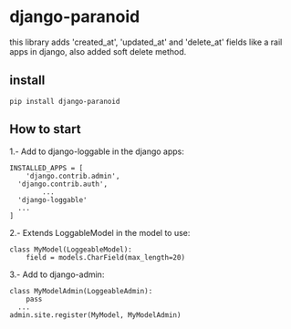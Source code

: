 
# django-paranoid

this library adds 'created_at', 'updated_at' and 'delete_at'  fields like a rail apps in django, also added soft delete method.


## install

    pip install django-paranoid

## How to start
1.- Add to django-loggable in the django apps:

    INSTALLED_APPS = [  
        'django.contrib.admin',  
      'django.contrib.auth',    
            ... 
      'django-loggable'
      ...  
    ]
2.- Extends LoggableModel in the model to use:

    class MyModel(LoggeableModel):  
        field = models.CharField(max_length=20)  

3.- Add to django-admin:

    class MyModelAdmin(LoggeableAdmin):  
        pass  
      ...
    admin.site.register(MyModel, MyModelAdmin)